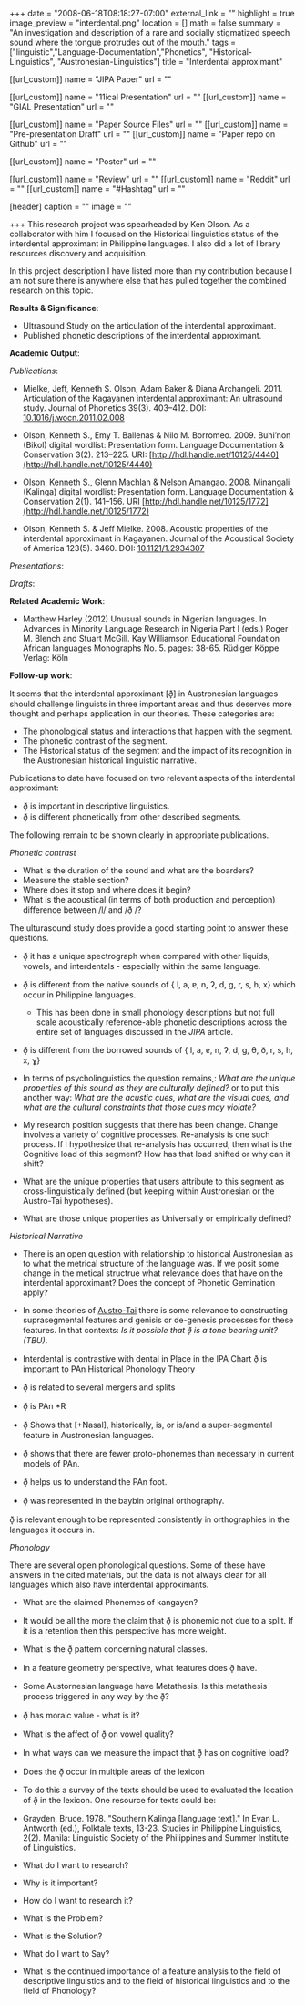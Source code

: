 +++
date = "2008-06-18T08:18:27-07:00"
external_link = ""
highlight = true
image_preview = "interdental.png"
location = []
math = false
summary = "An investigation and description of a rare and socially stigmatized speech sound where the tongue protrudes out of the mouth."
tags = ["linguistic","Language-Documentation","Phonetics", "Historical-Linguistics", "Austronesian-Linguistics"]
title = "Interdental approximant"

[[url_custom]]
name = "JIPA Paper"
url = ""

[[url_custom]]
name = "11ical Presentation"
url = ""
[[url_custom]]
name = "GIAL Presentation"
url = ""

[[url_custom]]
name = "Paper Source Files"
url = ""
[[url_custom]]
name = "Pre-presentation Draft"
url = ""
[[url_custom]]
name = "Paper repo on Github"
url = ""

[[url_custom]]
name = "Poster"
url = ""

[[url_custom]]
name = "Review"
url = ""
[[url_custom]]
name = "Reddit"
url = ""
[[url_custom]]
name = "#Hashtag"
url = ""


[header]
  caption = ""
  image = ""

+++
This research project was spearheaded by Ken Olson. As a collaborator with him I focused on the Historical linguistics status of the interdental approximant in Philippine languages. I also did a lot of library resources discovery and acquisition.

In this project description I have listed more than my contribution because I am not sure there is anywhere else that has pulled together the combined research on this topic.

**Results & Significance**:

* Ultrasound Study on the articulation of the interdental approximant. 
* Published phonetic descriptions of the interdental approximant.

**Academic Output**:

*Publications*:

* Mielke, Jeff, Kenneth S. Olson, Adam Baker & Diana Archangeli. 2011. Articulation of the Kagayanen interdental approximant: An ultrasound study. Journal of Phonetics 39(3). 403–412. DOI: [10.1016/j.wocn.2011.02.008](http://dx.doi.org/10.1016/j.wocn.2011.02.008)

* Olson, Kenneth S., Emy T. Ballenas & Nilo M. Borromeo. 2009. Buhi’non (Bikol) digital wordlist: Presentation form. Language Documentation & Conservation 3(2). 213–225. URI: [http://hdl.handle.net/10125/4440](http://hdl.handle.net/10125/4440)

* Olson, Kenneth S., Glenn Machlan & Nelson Amangao. 2008. Minangali (Kalinga) digital wordlist: Presentation form. Language Documentation & Conservation 2(1). 141–156. URI [http://hdl.handle.net/10125/1772](http://hdl.handle.net/10125/1772)

* Olson, Kenneth S. & Jeff Mielke. 2008. Acoustic properties of the interdental approximant in Kagayanen. Journal of the Acoustical Society of America 123(5). 3460. DOI: [10.1121/1.2934307](http://dx.doi.org/10.1121/1.2934307)

*Presentations*:


*Drafts*:


**Related Academic Work**:

* Matthew Harley (2012) Unusual sounds in Nigerian languages. In Advances in Minority Language Research in Nigeria Part I (eds.) Roger M. Blench and Stuart McGill. Kay Williamson Educational Foundation African languages Monographs No. 5. pages: 38-65. Rüdiger Köppe Verlag: Köln


**Follow-up work**:

It seems that the interdental approximant [ð̞] in Austronesian languages should challenge linguists in three important areas and thus deserves more thought and perhaps application in our theories. These categories are:

* The phonological status and interactions that happen with the segment.
* The phonetic contrast of the segment.
* The Historical status of the segment and the impact of its recognition in the Austronesian historical linguistic narrative.

Publications to date have focused on two relevant aspects of the interdental approximant:

 * ð̞ is important in descriptive linguistics.
 * ð̞ is different phonetically from other described segments.

The following remain to be shown clearly in appropriate publications.

*Phonetic contrast*

  * What is the duration of the sound and what are the boarders?
  * Measure the stable section?
  * Where does it stop and where does it begin?
  * What is the acoustical (in terms of both production and perception) difference between /l/ and /ð̞ /?

  The ulturasound study does provide a good starting point to answer these questions.  

* ð̞ it has a unique spectrograph when compared with other liquids, vowels, and interdentals - especially within the same language.
* ð̞ is different from the native sounds of { l, a, ɐ, n, ʔ, d, g, r, s, h, x} which occur in Philippine languages.
  * This has been done in small phonology descriptions but not full scale acoustically reference-able phonetic descriptions across the entire set of languages discussed in the *JIPA* article.
* ð̞ is different from the borrowed sounds of { l, a, ɐ, n, ʔ, d, g, θ, ð, r, s, h, x, ɣ}

* In terms of psycholinguistics the question remains,: *What are the unique properties of this sound as they are culturally defined?* or to put this another way: *What are the acustic cues, what are the visual cues, and what are the cultural constraints that those cues may violate?*

* My research position suggests that there has been change. Change involves a variety of cognitive processes. Re-analysis is one such process. If I hypothesize that re-analysis has occurred, then what is the Cognitive load of this segment? How has that load shifted or why can it shift?
* What are the unique properties that users attribute to this segment as cross-linguistically defined (but keeping within Austronesian or the Austro-Tai hypotheses).
* What are those unique properties as Universally or empirically defined?


*Historical Narrative*

* There is an open question with relationship to historical Austronesian as to what the metrical structure of the language was. If we posit some change in the metical structrue what relevance does that have on the interdental approximant? Does the concept of Phonetic Gemination apply?
* In some theories of [Austro-Tai](https://en.wikipedia.org/wiki/Austro-Tai_languages) there is some relevance to constructing suprasegmental features and genisis or de-genesis processes for these features. In that contexts: *Is it possible that ð̞ is a tone bearing unit? (TBU)*.

* Interdental is contrastive with dental in Place in the IPA Chart
ð̞ is important to PAn Historical Phonology Theory
* ð̞ is related to several mergers and splits
* ð̞ is PAn \*R
* ð̞ Shows that [+Nasal], historically, is, or is/and a super-segmental feature in Austronesian languages.
* ð̞ shows that there are fewer proto-phonemes than necessary in current models
of PAn.
* ð̞ helps us to understand the PAn foot.
* ð̞ was represented in the baybin original orthography.


ð̞ is relevant enough to be represented consistently in orthographies in the
languages it occurs in.


*Phonology*

There are several open phonological questions. Some of these have answers in the cited materials, but the data is not always clear for all languages which also have interdental approximants.

* What are the claimed Phonemes of kangayen?
* It would be all the more the claim that ð̞ is phonemic not due to a split. If it is a retention then this perspective has more weight.
* What is the ð̞ pattern concerning natural classes.
* In a feature geometry perspective, what features does ð̞ have.
* Some Austornesian language have Metathesis. Is this metathesis process triggered in any way by the ð̞?
* ð̞ has moraic value - what is it?
* What is the affect of ð̞ on vowel quality?
* In what ways can we measure the impact that ð̞ has on cognitive load?

* Does the ð̞ occur in multiple areas of the lexicon

 * To do this a survey of the texts should be used to evaluated the
location of ð̞ in the lexicon. One resource for texts could be:

* Grayden, Bruce. 1978. "Southern Kalinga [language text]." In Evan L. Antworth (ed.),
Folktale texts, 13-23. Studies in Philippine Linguistics, 2(2). Manila: Linguistic Society of the Philippines and Summer Institute of Linguistics.


* What do I want to research?
* Why is it important?
* How do I want to research it?
* What is the Problem?
* What is the Solution?
* What do I want to Say?
* What is the continued importance of a feature analysis to the field of descriptive linguistics and to the field of historical linguistics and to the field of Phonology?
